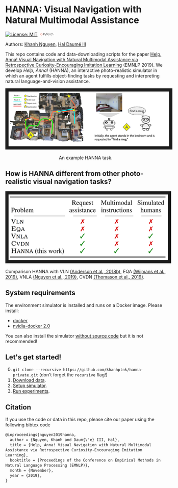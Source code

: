 # HANNA: Visual Navigation with Natural Multimodal Assistance

[![License: MIT](https://img.shields.io/badge/License-MIT-yellow.svg)](https://opensource.org/licenses/MIT) <img src="teaser/pytorch-logo-dark.png" width="10%"> 

Authors: [Khanh Nguyen](https://khanhptnk.github.io), [Hal Daumé III](http://users.umiacs.umd.edu/~hal/)

This repo contains code and data-downloading scripts for the paper [Help, Anna! Visual Navigation with Natural Multimodal Assistance via Retrospective Curiosity-Encouraging Imitation Learning](https://arxiv.org/abs/1909.01871) (EMNLP 2019). We develop *Help, Anna!* (HANNA), an interactive photo-realistic simulator in which an agent fulfills object-finding tasks by requesting and interpreting natural language-and-vision assistance.

<p align="center">
<img src="teaser/example.png" alt="IMAGE ALT TEXT HERE" width="1000" border="10"/>
<figcaption align="center"> An example HANNA task.</figcaption>
</p>


## How is HANNA different from other photo-realistic visual navigation tasks?

<p align="center">
<img src="teaser/difference.png" alt="IMAGE ALT TEXT HERE" width="500" border="10"/>
 <figcaption>Comparison HANNA with VLN <a href="https://arxiv.org/abs/1711.07280">(Anderson et al., 2018b)</a>, EQA <a href="https://arxiv.org/abs/1904.03461">(Wijmans et al., 2019)</a>, VNLA <a href="https://arxiv.org/abs/1812.04155">(Nguyen et al., 2019)</a>, CVDN <a href="https://arxiv.org/abs/1907.04957">(Thomason et al., 2019)</a>.</figcaption>
</p>

## System requirements

The environment simulator is installed and runs on a Docker image. Please install:

* [docker](https://docs.docker.com/install/)
* [nvidia-docker 2.0](https://github.com/nvidia/nvidia-docker/wiki/Installation-(version-2.0))

You can also install the simulator [without source code](https://github.com/peteanderson80/Matterport3DSimulator#building-without-docker) but it is not recommended!

## Let's get started!

0. `git clone --recursive https://github.com/khanhptnk/hanna-private.git` (don't forget the `recursive` flag!)
1. [Download data](https://github.com/khanhptnk/hanna-private/tree/master/data). 
2. [Setup simulator](https://github.com/khanhptnk/hanna-private/tree/master/code). 
3. [Run experiments](https://github.com/khanhptnk/hanna-private/tree/master/code/tasks/HANNA). 



## Citation

If you use the code or data in this repo, please cite our paper using the following bibtex code

```
@inproceedings{nguyen2019hanna,
  author = {Nguyen, Khanh and Daum{\'e} III, Hal},
  title = {Help, Anna! Visual Navigation with Natural Multimodal Assistance via Retrospective Curiosity-Encouraging Imitation Learning},
  booktitle = {Proceedings of the Conference on Empirical Methods in Natural Language Processing (EMNLP)},
  month = {November},
  year = {2019},
}
```
